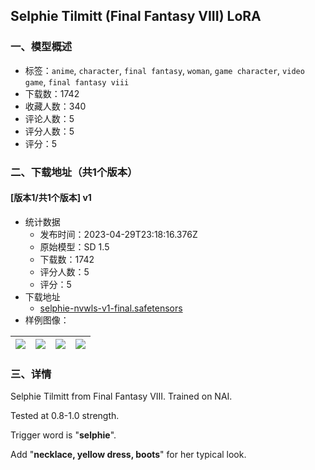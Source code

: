## Selphie Tilmitt (Final Fantasy VIII) LoRA
### 一、模型概述

- 标签：`anime`, `character`, `final fantasy`, `woman`, `game character`, `video game`, `final fantasy viii`
- 下载数：1742
- 收藏人数：340
- 评论人数：5
- 评分人数：5
- 评分：5

### 二、下载地址（共1个版本）

#### [版本1/共1个版本] v1

- 统计数据
  - 发布时间：2023-04-29T23:18:16.376Z
  - 原始模型：SD 1.5
  - 下载数：1742
  - 评分人数：5
  - 评分：5
- 下载地址
  - [selphie-nvwls-v1-final.safetensors](https://civitai.com/api/download/models/58489)
- 样例图像：

| <img src="https://image.civitai.com/xG1nkqKTMzGDvpLrqFT7WA/8bf9956b-bd26-4030-7124-1263d6aa5e00/width=450/636730.jpeg" /> | <img src="https://image.civitai.com/xG1nkqKTMzGDvpLrqFT7WA/746b8956-3fa1-4801-fe12-02c32c9c9300/width=450/636772.jpeg" /> | <img src="https://image.civitai.com/xG1nkqKTMzGDvpLrqFT7WA/a6b9ee27-887d-4089-319c-fbb952e18400/width=450/636726.jpeg" /> | <img src="https://image.civitai.com/xG1nkqKTMzGDvpLrqFT7WA/c3a75a57-37c1-4acf-742e-364e35db6800/width=450/636729.jpeg" /> |
| ---- | ---- | ---- | ---- |


### 三、详情
<p>Selphie Tilmitt from Final Fantasy VIII. Trained on NAI.</p><p>Tested at 0.8-1.0 strength.</p><p></p><p>Trigger word is "<strong>selphie</strong>".</p><p>Add "<strong>necklace, yellow dress, boots</strong>" for her typical look.</p>